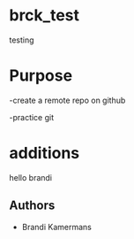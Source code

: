# brck_test
testing 

# Purpose
-create a remote repo on github

-practice git

# additions

hello brandi

## Authors

- Brandi Kamermans